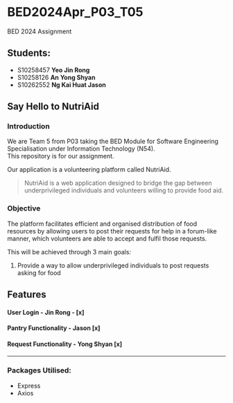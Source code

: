 # BED2024Apr_P03_T05
BED 2024 Assignment
## Students:
- S10258457 **Yeo Jin Rong**
- S10258126 **An Yong Shyan**  
- S10262552 **Ng Kai Huat Jason** 
  

## Say Hello to NutriAid
### Introduction
We are Team 5 from P03 taking the BED Module for Software Engineering Specialisation under Information Technology (N54).   
This repository is for our assignment.  
  
Our application is a volunteering platform called NutriAid.    
> NutriAid is a web application designed to bridge the gap between underprivileged individuals and volunteers willing to provide food aid. 


### Objective
The platform facilitates efficient and organised distribution of food resources by allowing users to post their requests for help in a forum-like manner, which volunteers are able to accept and fulfil those requests.


This will be achieved through 3 main goals:
1) Provide a way to allow underprivileged individuals to post requests asking for food

## Features
#### User Login - Jin Rong - [x]
#### Pantry Functionality - Jason [x]
#### Request Functionality - Yong Shyan [x]

------------------------------------------------
### Packages Utilised:
- Express
- Axios

